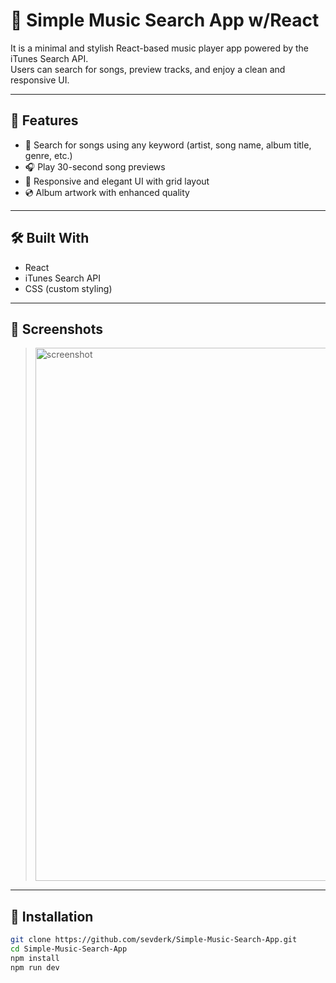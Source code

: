 # 🎵 Simple Music Search App w/React

It is a minimal and stylish React-based music player app powered by the iTunes Search API.  
Users can search for songs, preview tracks, and enjoy a clean and responsive UI.

---

## 🚀 Features

- 🔎 Search for songs using any keyword (artist, song name, album title, genre, etc.)
- 🎧 Play 30-second song previews
- 🎨 Responsive and elegant UI with grid layout
- 💿 Album artwork with enhanced quality

---

## 🛠️ Built With

- React
- iTunes Search API
- CSS (custom styling)

---

## 📸 Screenshots

> <img width="1891" height="853" alt="screenshot" src="https://github.com/user-attachments/assets/f275c565-2849-42c9-ad94-1b2511399860" />


---

## 📂 Installation

```bash
git clone https://github.com/sevderk/Simple-Music-Search-App.git
cd Simple-Music-Search-App
npm install
npm run dev

